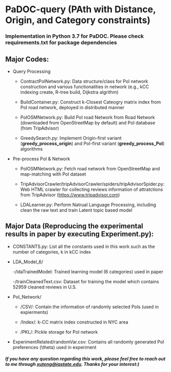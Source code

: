 # PaDOC-query (PAth with Distance, Origin, and Category constraints)

### Implementation in Python 3.7 for PaDOC. Please check requirements.txt for package dependencies

## Major Codes:

- Query Processing

  - ContractPoINetwork.py: Data structure/class for PoI network construction and various functionalities in network (e.g., kCC indexing create, R-tree build, Dijkstra algrithm)

  - BuildContainer.py: Construct k-Closest Cateogry matrix index from PoI road network, deployed in distributed manner

  - PoIOSMNetwork.py: Build PoI road Network from Road Network (downloaded from OpenStreetMap by default) and PoI database (from TripAdvisor)

  - GreedySearch.py: Implement Origin-first variant (**greedy_process_origin**) and PoI-first variant (**greedy_process_PoI**) algorithms

- Pre-process PoI & Network

  - PoIOSMNetwork.py: Fetch road network from OpenStreetMap and map-matching with PoI dataset
  
  - TripAdvisorCrawler/tripAdvisorCrawler/spiders/tripAdvisorSpider.py: Web HTML crawler for collecting reviews information of attratctions from TripAdvisor (https://www.tripadvisor.com)
  
  - LDALearner.py: Perform Natrual Language Processing, including clean the raw text and train Latent topic based model

## Major Data (Reproducing the experimental results in paper by executing Experiment.py):

  - CONSTANTS.py: List all the constants used in this work such as the number of categories, k in kCC index

  - LDA_Model_6/
    
    -/ldaTrainedModel: Trained learning model (6 categories) used in paper

    -/trainCleanedText.csv: Dataset for training the model which contains 52959 cleaned reviews in U.S. 
  
  - PoI_Network/
  
    - /CSV/: Contain the information of randomly selected PoIs (used in expierments) 
    
    - /Index/: k-CC matrix index constructed in NYC area
    
    - /PKL/: Pickle storage for PoI network
  
  - ExperimentRelated/randomVar.csv: Contains all randomly generated PoI preferences (\theta) used in experiment

##### If you have any question regarding this work, please feel free to reach out to me through xuteng@iastate.edu. Thanks for your interest:)
